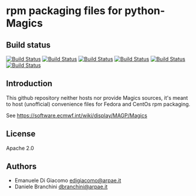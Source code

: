 # rpm packaging files for python-Magics


## Build status


[![Build Status](https://badges.herokuapp.com/travis/ARPA-SIMC/python-Magics-rpm?branch=master&env=DOCKER_IMAGE=centos:7&label=centos7)](https://travis-ci.org/ARPA-SIMC/python-Magics-rpm)
[![Build Status](https://badges.herokuapp.com/travis/ARPA-SIMC/python-Magics-rpm?branch=master&env=DOCKER_IMAGE=centos:8&label=centos8)](https://travis-ci.org/ARPA-SIMC/python-Magics-rpm)
[![Build Status](https://badges.herokuapp.com/travis/ARPA-SIMC/python-Magics-rpm?branch=master&env=DOCKER_IMAGE=fedora:29&label=fedora29)](https://travis-ci.org/ARPA-SIMC/python-Magics-rpm)
[![Build Status](https://badges.herokuapp.com/travis/ARPA-SIMC/python-Magics-rpm?branch=master&env=DOCKER_IMAGE=fedora:30&label=fedora30)](https://travis-ci.org/ARPA-SIMC/python-Magics-rpm)
[![Build Status](https://badges.herokuapp.com/travis/ARPA-SIMC/python-Magics-rpm?branch=master&env=DOCKER_IMAGE=fedora:31&label=fedora31)](https://travis-ci.org/ARPA-SIMC/python-Magics-rpm)
[![Build Status](https://badges.herokuapp.com/travis/ARPA-SIMC/python-Magics-rpm?branch=master&env=DOCKER_IMAGE=fedora:rawhide&label=fedorarawhide)](https://travis-ci.org/ARPA-SIMC/python-Magics-rpm)


## Introduction


This github repository neither hosts nor provide Magics sources, it's meant to
host (unofficial) convenience files for Fedora and CentOs rpm packaging.

See https://software.ecmwf.int/wiki/display/MAGP/Magics

## License

Apache 2.0

## Authors

* Emanuele Di Giacomo <edigiacomo@arpae.it>
* Daniele Branchini <dbranchini@arpae.it>
